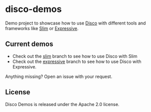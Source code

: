 # disco-demos

Demo project to showcase how to use [Disco](https://github.com/bitexpert/disco) with different tools and 
frameworks like [Slim](https://github.com/slimphp/Slim) or [Expressive](https://github.com/zendframework/zend-expressive). 

## Current demos

- Check out the [slim](https://github.com/bitExpert/disco-demos/tree/slim) branch to see how to use Disco with Slim
- Check out the [expressive](https://github.com/bitExpert/disco-demos/tree/expressive) branch to see how to use Disco with Expressive.

Anything missing? Open an issue with your request.

## License

Disco Demos is released under the Apache 2.0 license.
